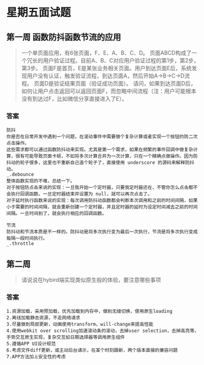 # 星期五面试题

## 第一周 函数防抖函数节流的应用
> 一个单页面应用，有6张页面，F、E、A、B、C、D。 页面ABCD构成了一个冗长的用户验证过程。目前A、B、C对应用户验证过程的第1步，第2步，第3步。 页面F是首页，E是某张业务相关页面。用户到达页面E后，系统发现用户没有认证，触发验证流程，到达页面A，然后开始A->B->C->D流程。 页面D是验证结果页面（验证成功页面）。 请问，如果到达页面D后，如何让用户点击返回可以返回页面F，而忽略中间流程（注：用户可能根本没有到达过F，比如微信分享直接进入了E）。  

### 答案
```
防抖
你是否在日常开发中遇到一个问题，在滚动事件中需要做个复杂计算或者实现一个按钮的防二次点击操作。
这些需求都可以通过函数防抖动来实现。尤其是第一个需求，如果在频繁的事件回调中做复杂计算，很有可能导致页面卡顿，不如将多次计算合并为一次计算，只在一个精确点做操作。因为防抖动的轮子很多，这里也不重新自己造个轮子了，直接使用 underscore 的源码来解释防抖动。
_.debounce
整体函数实现的不难，总结一下。
对于按钮防点击来说的实现：一旦我开始一个定时器，只要我定时器还在，不管你怎么点击都不会执行回调函数。一旦定时器结束并设置为 null，就可以再次点击了。
对于延时执行函数来说的实现：每次调用防抖动函数都会判断本次调用和之前的时间间隔，如果小于需要的时间间隔，就会重新创建一个定时器，并且定时器的延时为设定时间减去之前的时间间隔。一旦时间到了，就会执行相应的回调函数。

节流
防抖动和节流本质是不一样的。防抖动是将多次执行变为最后一次执行，节流是将多次执行变成每隔一段时间执行。
_.throttle
```

## 第二周
> 请说说在hybird端实现类似原生般的体验，要注意哪些事项

### 答案
```
1.资源加载，采用预加载，优先加载到内存中，做到无缝切换，使用原生loading
2.离线加载静态资源，不走网络请求
3.尽量做到局部更新，动画使用transform，will-change来提高性能
4.使用webkit over scrolling加速滚动条的滚动，去掉user selection，去掉高亮等，手势交互原生实现，复杂交互如日期选择器等调用原生组件
5.遵循APP UI设计规范
6.考虑文件diff更新，或主动后台请示，在某个时刻跟新，两个版本直接的兼容问题
7.APP方法加上安全性的考虑
```

